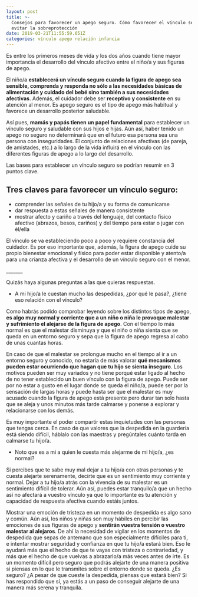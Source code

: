 ```yaml
---
layout: post
title: >-
  Consejos para favorecer un apego seguro. Cómo favorecer el vínculo seguro y
  evitar la sobreprotección
date: 2019-03-21T11:55:59.651Z
categories: vínculo apego relación infancia
---
```

Es entre los primeros meses de vida y los dos años cuando tiene mayor importancia el desarrollo del vínculo afectivo entre el niño/a y sus figuras de apego. 

El niño/a **establecerá un vínculo seguro cuando la figura de apego sea sensible, comprenda y responda no sólo a las necesidades básicas de alimentación y cuidado del bebé sino también a sus necesidades afectivas**. Además, el cuidador debe ser **receptivo y consistente** en su atención al menor. Es apego seguro es el tipo de apego más habitual y favorece un desarrollo posterior saludable.

Así pues, **mamás y papás tienen un papel fundamental** para establecer un vínculo seguro y saludable con sus hijos e hijas. Aún así, haber tenido un apego no seguro no determinará que en el futuro esa persona sea una persona con inseguridades. El conjunto de relaciones afectivas (de pareja, de amistades, etc.) a lo largo de la vida influirá en el vínculo con las diferentes figuras de apego a lo largo del desarrollo.

Las bases para establecer un vínculo seguro se podrían resumir en 3 puntos clave.

## Tres claves para favorecer un vínculo seguro:

* comprender las señales de tu hijo/a y su forma de comunicarse
* dar respuesta a estas señales de manera consistente
* mostrar afecto y cariño a través del lenguaje, del contacto físico afectivo (abrazos, besos, cariños) y del tiempo para estar o jugar con él/ella

El vínculo se va estableciendo poco a poco y requiere constancia del cuidador. Es por eso importante que, además, la figura de apego cuide su propio bienestar emocional y físico para poder estar disponible y atento/a para una crianza afectiva y el desarrollo de un vínculo seguro con el menor.

\_\_\_\_\_\__

Quizás haya algunas preguntas a las que quieras respuestas.

* A mi hijo/a le cuestan mucho las despedidas, ¿por qué le pasa?, ¿tiene eso relación con el vínculo?

Como habrás podido comprobar leyendo sobre los distintos tipos de apego, **es algo muy normal y corriente que a un niño o niña le provoque malestar y sufrimiento el alejarse de la figura de apego**. Con el tiempo lo más normal es que el malestar disminuya y que el niño o niña sienta que se queda en un entorno seguro y sepa que la figura de apego regresa al cabo de unas cuantas horas. 

En caso de que el malestar se prolongue mucho en el tiempo al ir a un entorno seguro y conocido, no estaría de más valorar **qué mecanismos pueden estar ocurriendo que hagan que tu hijo se sienta inseguro**. Los motivos pueden ser muy variados y no tiene porqué estar ligado al hecho de no tener establecido un buen vínculo con la figura de apego. Puede ser por no estar a gusto en el lugar donde se queda el niño/a, puede ser por la sensación de largas horas y puede hasta ser que el malestar es muy acusado cuando la figura de apego está presente pero durar tan solo hasta que se aleja y unos minutos más tarde calmarse y ponerse a explorar y relacionarse con los demás.

Es muy importante el poder compartir estas inquietudes con las personas que tengas cerca. En caso de que valores que la despedida en la guardería está siendo difícil, háblalo con las maestras y pregúntales cuánto tarda en calmarse tu hijo/a.



* Noto que es a mi a quien le cuesta más alejarme de mi hijo/a, ¿es normal?

Si percibes que te sabe muy mal dejar a tu hijo/a con otras personas y te cuesta alejarte serenamente, decirte que es un sentimiento muy corriente y normal. Dejar a tu hijo/a atrás con la vivencia de su malestar es un sentimiento difícil de tolerar. Aún así, puedes estar tranquilo/a que un hecho así no afectará a vuestro vínculo ya que lo importante es tu atención y capacidad de respuesta afectiva cuando estáis juntos. 

Mostrar una emoción de tristeza en un momento de despedida es algo sano y común. Aún así, los niños y niñas son muy hábiles en percibir las emociones de sus figuras de apego y **sentirán vuestra tensión o vuestro malestar al alejaros**. De ahí la necesidad de vigilar en los momentos de despedida que sepas de antemano que son especialmente difíciles para ti, e intentar mostrar seguridad y confianza en que tu hijo/a estará bien. Eso le ayudará más que el hecho de que te vayas con tristeza o contrariedad, y más que el hecho de que vuelvas a abrazarlo/a más veces antes de irte. Es un momento difícil pero seguro que podrás alejarte de una manera positiva si piensas en lo que le transmites sobre el entorno donde se queda. ¿Es seguro? ¿A pesar de que cueste la despedida, piensas que estará bien? Si has respondido que sí, ya estás a un paso de conseguir alejarte de una manera más serena y tranquila.





##
